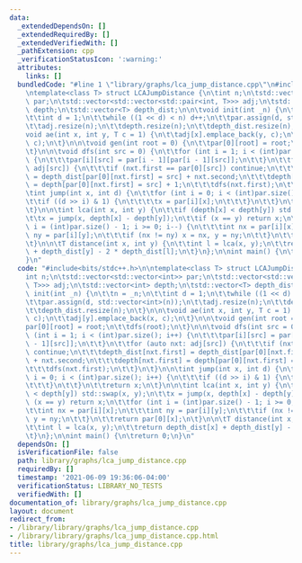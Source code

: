 ```yaml
---
data:
  _extendedDependsOn: []
  _extendedRequiredBy: []
  _extendedVerifiedWith: []
  _pathExtension: cpp
  _verificationStatusIcon: ':warning:'
  attributes:
    links: []
  bundledCode: "#line 1 \"library/graphs/lca_jump_distance.cpp\"\n#include<bits/stdc++.h>\n\
    \ntemplate<class T> struct LCAJumpDistance {\n\tint n;\n\tstd::vector<std::vector<int>>\
    \ par;\n\tstd::vector<std::vector<std::pair<int, T>>> adj;\n\tstd::vector<int>\
    \ depth;\n\tstd::vector<T> depth_dist;\n\n\tvoid init(int _n) {\n\t\tn = _n;\n\
    \t\tint d = 1;\n\t\twhile ((1 << d) < n) d++;\n\t\tpar.assign(d, std::vector<int>(n));\n\
    \t\tadj.resize(n);\n\t\tdepth.resize(n);\n\t\tdepth_dist.resize(n);\n\t}\n\n\t\
    void ae(int x, int y, T c = 1) {\n\t\tadj[x].emplace_back(y, c);\n\t\tadj[y].emplace_back(x,\
    \ c);\n\t}\n\n\tvoid gen(int root = 0) {\n\t\tpar[0][root] = root;\n\t\tdfs(root);\n\
    \t}\n\n\tvoid dfs(int src = 0) {\n\t\tfor (int i = 1; i < (int)par.size(); i++)\
    \ {\n\t\t\tpar[i][src] = par[i - 1][par[i - 1][src]];\n\t\t}\n\t\tfor (auto nxt:\
    \ adj[src]) {\n\t\t\tif (nxt.first == par[0][src]) continue;\n\t\t\tdepth_dist[nxt.first]\
    \ = depth_dist[par[0][nxt.first] = src] + nxt.second;\n\t\t\tdepth[nxt.first]\
    \ = depth[par[0][nxt.first] = src] + 1;\n\t\t\tdfs(nxt.first);\n\t\t}\n\t}\n\n\
    \tint jump(int x, int d) {\n\t\tfor (int i = 0; i < (int)par.size(); i++) {\n\t\
    \t\tif ((d >> i) & 1) {\n\t\t\t\tx = par[i][x];\n\t\t\t}\n\t\t}\n\t\treturn x;\n\
    \t}\n\n\tint lca(int x, int y) {\n\t\tif (depth[x] < depth[y]) std::swap(x, y);\n\
    \t\tx = jump(x, depth[x] - depth[y]);\n\t\tif (x == y) return x;\n\t\tfor (int\
    \ i = (int)par.size() - 1; i >= 0; i--) {\n\t\t\tint nx = par[i][x];\n\t\t\tint\
    \ ny = par[i][y];\n\t\t\tif (nx != ny) x = nx, y = ny;\n\t\t}\n\t\treturn par[0][x];\n\
    \t}\n\n\tT distance(int x, int y) {\n\t\tint l = lca(x, y);\n\t\treturn depth_dist[x]\
    \ + depth_dist[y] - 2 * depth_dist[l];\n\t}\n};\n\nint main() {\n\treturn 0;\n\
    }\n"
  code: "#include<bits/stdc++.h>\n\ntemplate<class T> struct LCAJumpDistance {\n\t\
    int n;\n\tstd::vector<std::vector<int>> par;\n\tstd::vector<std::vector<std::pair<int,\
    \ T>>> adj;\n\tstd::vector<int> depth;\n\tstd::vector<T> depth_dist;\n\n\tvoid\
    \ init(int _n) {\n\t\tn = _n;\n\t\tint d = 1;\n\t\twhile ((1 << d) < n) d++;\n\
    \t\tpar.assign(d, std::vector<int>(n));\n\t\tadj.resize(n);\n\t\tdepth.resize(n);\n\
    \t\tdepth_dist.resize(n);\n\t}\n\n\tvoid ae(int x, int y, T c = 1) {\n\t\tadj[x].emplace_back(y,\
    \ c);\n\t\tadj[y].emplace_back(x, c);\n\t}\n\n\tvoid gen(int root = 0) {\n\t\t\
    par[0][root] = root;\n\t\tdfs(root);\n\t}\n\n\tvoid dfs(int src = 0) {\n\t\tfor\
    \ (int i = 1; i < (int)par.size(); i++) {\n\t\t\tpar[i][src] = par[i - 1][par[i\
    \ - 1][src]];\n\t\t}\n\t\tfor (auto nxt: adj[src]) {\n\t\t\tif (nxt.first == par[0][src])\
    \ continue;\n\t\t\tdepth_dist[nxt.first] = depth_dist[par[0][nxt.first] = src]\
    \ + nxt.second;\n\t\t\tdepth[nxt.first] = depth[par[0][nxt.first] = src] + 1;\n\
    \t\t\tdfs(nxt.first);\n\t\t}\n\t}\n\n\tint jump(int x, int d) {\n\t\tfor (int\
    \ i = 0; i < (int)par.size(); i++) {\n\t\t\tif ((d >> i) & 1) {\n\t\t\t\tx = par[i][x];\n\
    \t\t\t}\n\t\t}\n\t\treturn x;\n\t}\n\n\tint lca(int x, int y) {\n\t\tif (depth[x]\
    \ < depth[y]) std::swap(x, y);\n\t\tx = jump(x, depth[x] - depth[y]);\n\t\tif\
    \ (x == y) return x;\n\t\tfor (int i = (int)par.size() - 1; i >= 0; i--) {\n\t\
    \t\tint nx = par[i][x];\n\t\t\tint ny = par[i][y];\n\t\t\tif (nx != ny) x = nx,\
    \ y = ny;\n\t\t}\n\t\treturn par[0][x];\n\t}\n\n\tT distance(int x, int y) {\n\
    \t\tint l = lca(x, y);\n\t\treturn depth_dist[x] + depth_dist[y] - 2 * depth_dist[l];\n\
    \t}\n};\n\nint main() {\n\treturn 0;\n}\n"
  dependsOn: []
  isVerificationFile: false
  path: library/graphs/lca_jump_distance.cpp
  requiredBy: []
  timestamp: '2021-06-09 19:36:06-04:00'
  verificationStatus: LIBRARY_NO_TESTS
  verifiedWith: []
documentation_of: library/graphs/lca_jump_distance.cpp
layout: document
redirect_from:
- /library/library/graphs/lca_jump_distance.cpp
- /library/library/graphs/lca_jump_distance.cpp.html
title: library/graphs/lca_jump_distance.cpp
---
```

